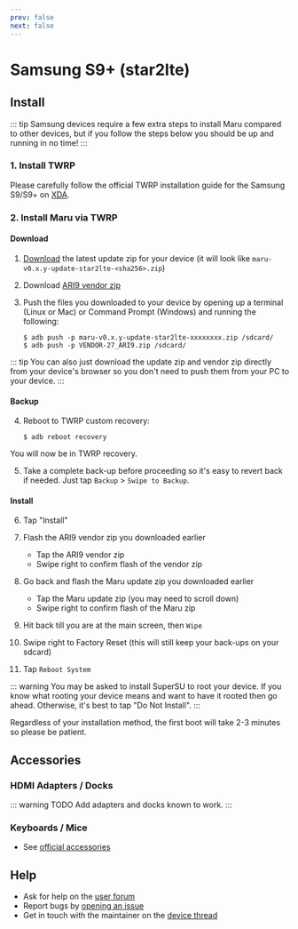 ```yaml
---
prev: false
next: false
---
```


# Samsung S9+ (star2lte)

## Install

::: tip
Samsung devices require a few extra steps to install Maru compared to other devices, but if you follow the steps below you should be up and running in no time!
:::

### 1. Install TWRP

Please carefully follow the official TWRP installation guide for the Samsung S9/S9+ on [XDA](https://forum.xda-developers.com/galaxy-s9/samsung-galaxy-s9--s9-cross-device-development/twrp-exynos-t3763464).

### 2. Install Maru via TWRP

#### Download

1. [Download](https://maruos.com/downloads/) the latest update zip for your device (it will look like `maru-v0.x.y-update-star2lte-<sha256>.zip`)

2. Download [ARI9 vendor zip](https://androidfilehost.com/?fid=11410932744536982158)

3. Push the files you downloaded to your device by opening up a terminal (Linux or Mac) or Command Prompt (Windows) and running the following:

    ```
    $ adb push -p maru-v0.x.y-update-star2lte-xxxxxxxx.zip /sdcard/
    $ adb push -p VENDOR-27_ARI9.zip /sdcard/
    ```

::: tip
You can also just download the update zip and vendor zip directly from your device's browser so
you don't need to push them from your PC to your device.
:::

#### Backup

4. Reboot to TWRP custom recovery:

    ```
    $ adb reboot recovery
    ```

You will now be in TWRP recovery.

5. Take a complete back-up before proceeding so it's easy to revert back
   if needed. Just tap `Backup` > `Swipe to Backup`.

#### Install

6. Tap "Install"

7. Flash the ARI9 vendor zip you downloaded earlier
    * Tap the ARI9 vendor zip
    * Swipe right to confirm flash of the vendor zip

8. Go back and flash the Maru update zip you downloaded earlier
    * Tap the Maru update zip (you may need to scroll down)
    * Swipe right to confirm flash of the Maru zip

9. Hit back till you are at the main screen, then `Wipe`

10. Swipe right to Factory Reset (this will still keep your back-ups on your sdcard)

11. Tap `Reboot System`

::: warning
You may be asked to install SuperSU to root your device. If you know what
rooting your device means and want to have it rooted then go ahead. Otherwise,
it's best to tap "Do Not Install".
:::

Regardless of your installation method, the first boot will take 2-3 minutes so please be patient.

## Accessories

### HDMI Adapters / Docks

::: warning TODO
Add adapters and docks known to work.
:::

### Keyboards / Mice

* See [official accessories](https://maruos.com/accessories/)

## Help

* Ask for help on the [user forum](https://groups.google.com/forum/#!forum/maru-os)
* Report bugs by [opening an issue](https://github.com/maruos/maruos/issues)
* Get in touch with the maintainer on the [device thread](https://groups.google.com/forum/#!topic/maru-os-dev/YVkUiwuKMRQ)
